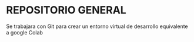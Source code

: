 # REPOSITORIO GENERAL
Se trabajara con Git para crear un entorno virtual de desarrollo equivalente a google Colab
##
###
####